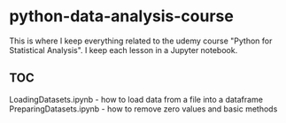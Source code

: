 # python-data-analysis-course
This is where I keep everything related to the udemy course "Python for
Statistical Analysis". I keep each lesson in a Jupyter notebook.
## TOC
LoadingDatasets.ipynb - how to load data from a file into a dataframe
PreparingDatasets.ipynb - how to remove zero values and basic methods
